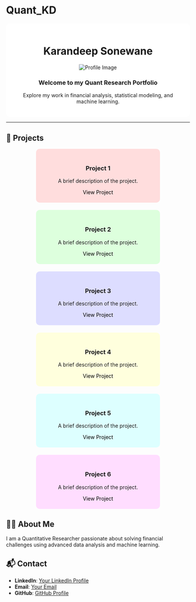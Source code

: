 # Quant_KD

<!-- Main Section -->
<div align="center" style="background-color: #ffffff; padding: 20px; border-radius: 10px;">

# **Karandeep Sonewane**  
![Profile Image](profile-image-url.png) <!-- Replace with your image URL -->

### Welcome to my Quant Research Portfolio  
Explore my work in financial analysis, statistical modeling, and machine learning.

</div>

---

## **📂 Projects**
<div style="display: flex; flex-wrap: wrap; justify-content: center; gap: 20px;">

<!-- Project 1 -->
<div style="background-color: #ffdddd; padding: 20px; border-radius: 10px; width: 300px; text-align: center;">
  <h3>Project 1</h3>
  <p>A brief description of the project.</p>
  <a href="project-link" style="text-decoration: none; color: black;">View Project</a>
</div>

<!-- Project 2 -->
<div style="background-color: #ddffdd; padding: 20px; border-radius: 10px; width: 300px; text-align: center;">
  <h3>Project 2</h3>
  <p>A brief description of the project.</p>
  <a href="project-link" style="text-decoration: none; color: black;">View Project</a>
</div>

<!-- Project 3 -->
<div style="background-color: #ddddff; padding: 20px; border-radius: 10px; width: 300px; text-align: center;">
  <h3>Project 3</h3>
  <p>A brief description of the project.</p>
  <a href="project-link" style="text-decoration: none; color: black;">View Project</a>
</div>

<!-- Project 4 -->
<div style="background-color: #ffffdd; padding: 20px; border-radius: 10px; width: 300px; text-align: center;">
  <h3>Project 4</h3>
  <p>A brief description of the project.</p>
  <a href="project-link" style="text-decoration: none; color: black;">View Project</a>
</div>

<!-- Project 5 -->
<div style="background-color: #ddffff; padding: 20px; border-radius: 10px; width: 300px; text-align: center;">
  <h3>Project 5</h3>
  <p>A brief description of the project.</p>
  <a href="project-link" style="text-decoration: none; color: black;">View Project</a>
</div>

<!-- Project 6 -->
<div style="background-color: #ffddff; padding: 20px; border-radius: 10px; width: 300px; text-align: center;">
  <h3>Project 6</h3>
  <p>A brief description of the project.</p>
  <a href="project-link" style="text-decoration: none; color: black;">View Project</a>
</div>

</div>


## 👨‍💻 About Me
I am a Quantitative Researcher passionate about solving financial challenges using advanced data analysis and machine learning.

## 📬 Contact
- **LinkedIn**: [Your LinkedIn Profile](https://linkedin.com/in/username)
- **Email**: [Your Email](mailto:email@example.com)
- **GitHub**: [GitHub Profile](https://github.com/username)

